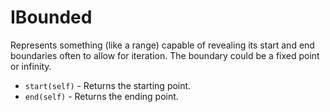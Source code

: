 # IBounded

Represents something (like a range) capable of revealing its start and end boundaries often to allow for iteration.  The boundary could be a fixed point or infinity.

* `start(self)` - Returns the starting point.
* `end(self)` - Returns the ending point.
